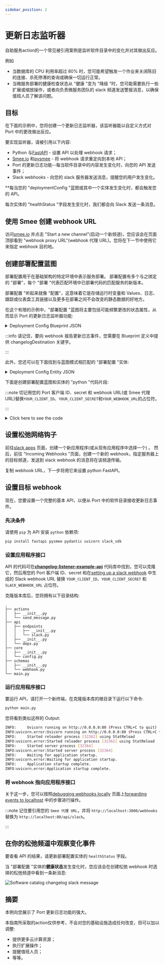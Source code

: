 ```yaml
---
sidebar_position: 2
---
```


# 更新日志监听器

自助服务action的一个常见被引用案例是监听软件目录中的变化并对其做出反应。

例如

* 当数据库的 CPU 利用率超过 80% 时，您可能希望触发一个作业来关闭陈旧的连接、杀死停滞的查询或确保一切运行正常。
* 当微服务部署的健康检查状态从 "健康 "变为 "降级 "时，您可能需要执行一些扩展或缩放操作，或者向负责微服务团队的 slack 频道发送警报消息，以确保值班人员了解该问题。

## 目标

在下面的示例中，您将创建一个更新日志监听器，该监听器能以自定义方式对 Port 中的更改做出反应。

要实现监听器，请被引用以下内容: 

* Python 与[FastAPI](https://fastapi.tiangolo.com/) - 设置 API 以处理 webhook 请求；
* [Smee.io](https://smee.io) 和[pysmee](https://pypi.org/project/pysmee/) - 将 webhook 请求重定向到本地 API；
* Port 的更新日志功能--每当软件目录中的内容发生变化时，向您的 API 发送事件；
* Slack webhooks - 向您的 slack 服务器发送消息，提醒您的用户发生变化。

**每当您的 "deploymentConfig "蓝图或其中一个实体发生变化时，都会触发您的 API。

每次实体的 "healthStatus "字段发生变化时，我们都会向 Slack 发送一条消息。

## 使用 Smee 创建 webhook URL

访问[smee.io](https://smee.io) 并点击 "Start a new channel"(启动一个新频道)，您应该会在页面顶部看到 "webhook proxy URL"(webhook 代理 URL)。您将在下一节中使用它来指定 webhook 目的地。

## 创建部署配置蓝图

部署配置用于在基础架构的特定环境中表示服务部署。 部署配置有多个与之绑定的 "部署"，每个 "部署 "代表匹配环境中已部署代码的匹配服务的新版本。

部署配置 "听起来就像 "配置"，这意味着它是存储运行时变量和 Values、日志、跟踪或仪表盘工具链接以及更多在部署之间不会改变的静态数据的好地方。

在这个有限的示例中，"部署配置 "蓝图将主要包括可能频繁更改的状态属性，从而显示 Port 的更新日志监听器功能: 

<details>
<summary>Deployment Config Blueprint JSON</summary>

```json showLineNumbers
{
  "identifier": "deploymentConfig",
  "title": "Deployment Config",
  "icon": "Microservice",
  "schema": {
    "properties": {
      "healthStatus": {
        "type": "string",
        "title": "Health Status",
        "enum": ["Healthy", "Degraded", "Crashed", "Restarting"],
        "enumColors": {
          "Healthy": "green",
          "Degraded": "orange",
          "Crashed": "red",
          "Restarting": "yellow"
        }
      },
      "cpuUtil": {
        "type": "number",
        "title": "CPU Utilization"
      },
      "memoryUtil": {
        "type": "number",
        "title": "Memory Utilization"
      },
      "newRelicUrl": {
        "type": "string",
        "format": "url",
        "title": "New Relic",
        "description": "Link to the new relic dashboard of the service"
      },
      "sentryUrl": {
        "type": "string",
        "format": "url",
        "title": "Sentry URL",
        "description": "Link to the new sentry dashboard of the service"
      },
      "prometheusUrl": {
        "type": "string",
        "format": "url",
        "title": "Prometheus URL"
      },
      "locked": {
        "type": "boolean",
        "title": "Locked",
        "default": false,
        "description": "Are deployments currently allowed for this configuration",
        "icon": "Lock"
      }
    },
    "required": []
  },
  "mirrorProperties": {},
  "calculationProperties": {},
  "relations": {},
  "changelogDestination": {
    "type": "WEBHOOK",
    "url": "YOUR_WEBHOOK_URL"
  }
}
```

</details>

:::info 请记住，要向 webhook 报告更新日志事件，您需要在 Blueprint 定义中提供 changelogDestination 关键字。

:::

此外，您还可以在下面找到与蓝图模式相匹配的 "部署配置 "实体: 

<details>
<summary>Deployment Config Entity JSON</summary>

```json showLineNumbers
{
  "identifier": "notification-service-prod",
  "title": "Notification Service Production",
  "properties": {
    "healthStatus": "Healthy",
    "cpuUtil": 25,
    "memoryUtil": 30,
    "newRelicUrl": "https://newrelic.com",
    "sentryUrl": "https://sentry.io/",
    "prometheusUrl": "https://prometheus.io",
    "locked": false
  },
  "relations": {}
}
```

</details>

下面是创建部署配置蓝图和实体的 "python "代码片段: 

:::note 切记用您的 Port 客户端 ID、secret 和 webhook URL(或 Smee 代理 URL)替换`YOUR_CLIENT_ID`、`YOUR_CLIENT_SECRET`和`YOUR_WEBHOOK_URL`的占位符。

:::

<details>
<summary>Click here to see the code</summary>

```python showLineNumbers
import requests

CLIENT_ID = 'YOUR_CLIENT_ID'
CLIENT_SECRET = 'YOUR_CLIENT_SECRET'
WEBHOOK_URL = 'YOUR_WEBHOOK_URL'

API_URL = 'https://api.getport.io/v1'

target_blueprint = 'deploymentConfig'

credentials = {'clientId': CLIENT_ID, 'clientSecret': CLIENT_SECRET}

token_response = requests.post(f'{API_URL}/auth/access_token', json=credentials)

access_token = token_response.json()['accessToken']

headers = {
    'Authorization': f'Bearer {access_token}'
}

blueprint = {
    "identifier": target_blueprint,
    "title": "Deployment Config",
    "icon": "Microservice",
    "schema": {
        "properties": {
            "healthStatus": {
                "type": "string",
                "title": "Health Status",
                "enum": ["Healthy", "Degraded", "Crashed", "Restarting"],
                "enumColors": {
                    "Healthy": "green",
                    "Degraded": "orange",
                    "Crashed": "red",
                    "Restarting": "yellow"
                }
            },
            "cpuUtil": {
                "type": "number",
                "title": "CPU Utilization"
            },
            "memoryUtil": {
                "type": "number",
                "title": "Memory Utilization"
            },
            "newRelicUrl": {
                "type": "string",
                "format": "url",
                "title": "New Relic",
                "description": "Link to the new relic dashboard of the service"
            },
            "sentryUrl": {
                "type": "string",
                "format": "url",
                "title": "Sentry URL",
                "description": "Link to the new sentry dashboard of the service"
            },
            "prometheusUrl": {
                "type": "string",
                "format": "url",
                "title": "Prometheus URL"
            },
            "locked": {
                "type": "boolean",
                "title": "Locked",
                "default": False,
                "description": "Are deployments currently allowed for this configuration",
                "icon": "Lock"
            }
        },
        "required": []
    },
    "mirrorProperties": {},
    "calculationProperties": {},
    "relations": {},
    "changelogDestination": {
        "type": "WEBHOOK",
        "url": WEBHOOK_URL
    }
}

entity = {
    "identifier": "notification-service-prod",
    "title": "Notification Service Production",
    "properties": {
        "healthStatus": "Healthy",
        "cpuUtil": 25,
        "memoryUtil": 30,
        "newRelicUrl": "https://newrelic.com",
        "sentryUrl": "https://sentry.io/",
        "prometheusUrl": "https://prometheus.io",
        "locked": False
    },
    "relations": {}
}

blueprint_response = requests.post(f'{API_URL}/blueprints', headers=headers, json=blueprint)
print(blueprint_response.json())

entity_response = requests.post(f'{API_URL}/blueprints/{target_blueprint}/entities', json=entity, headers=headers)

print(entity_response.json())
```

</details>

## 设置松弛网络钩子

前往[slack apps](https://api.slack.com/apps) 页面，创建一个新应用程序(或从现有应用程序中选择一个) 。 然后，前往 "Incoming Webhooks "页面，创建一个新的 webhook，指定服务器上的目标频道，发送到 slack webhook 的消息将在该频道传输。

复制 webhook URL，下一步将用它来设置 python FastAPI。

## 设置目标 webhook

现在，您要设置一个完整的基本 API，以便从 Port 中的软件目录接收更新日志事件。

### 先决条件

请使用 `pip` 为 API 安装 `python` 依赖项: 

```bash showLineNumbers
pip install fastapi pysmee pydantic uvicorn slack_sdk
```

### 设置应用程序接口

API 的代码可在[**changelog-listener-example-api**](https://github.com/port-labs/port-changelog-listener-example-api) 代码库中找到，您可以克隆它，然后用您的 Port 客户端 ID、secret 和在[setting up a slack webhook](#setting-up-a-slack-webhook) 中生成的 Slack webhook URL 替换 `YOUR_CLIENT_ID`、`YOUR_CLIENT_SECRET` 和 `SLACK_WEBHOOK_URL` 占位符。

克隆版本库后，您将拥有以下目录结构: 

```
.
├── actions
│   ├── __init__.py
│   └── send_message.py
├── api
│   ├── endpoints
│   │   ├── __init__.py
│   │   └── slack.py
│   ├── __init__.py
│   └── deps.py
├── core
│   ├── __init__.py
│   └── config.py
├── schemas
│   ├── __init__.py
│   └── webhook.py
└── main.py
```

### 运行应用程序接口

要运行 API，请打开一个新终端，在克隆版本库的根目录下运行以下命令: 

```bash showLineNumbers
python main.py
```

您将看到类似这样的 Output: 

```bash showLineNumbers
INFO:     Uvicorn running on http://0.0.0.0:80 (Press CTRL+C to quit)
INFO:uvicorn.error:Uvicorn running on http://0.0.0.0:80 (Press CTRL+C to quit)
INFO:     Started reloader process [32362] using StatReload
INFO:uvicorn.error:Started reloader process [32362] using StatReload
INFO:     Started server process [32364]
INFO:uvicorn.error:Started server process [32364]
INFO:     Waiting for application startup.
INFO:uvicorn.error:Waiting for application startup.
INFO:     Application startup complete.
INFO:uvicorn.error:Application startup complete.
```

### 将 webhook 指向应用程序接口

关于这一步，您可以按照[debugging webhooks locally](../local-debugging-webhook.md) 页面上[forwarding events to localhost](../local-debugging-webhook.md#forwarding-events-to-localhost) 中的步骤进行操作。

:::note 记住要引用您的 `Smee 代理 URL`，并将 `http://localhost:3000/webhooks` 替换为 `http://localhost:80/api/slack`。

:::

## 在你的松弛频道中观察变化事件

要查看 API 的结果，请更新部署配置实体的 `healthStatus` 字段。

当 "部署配置 "实体的**健康状态**发生变化时，您应该会在创建松弛 webhook 时选择的松弛频道中看到一条新消息: 

![Software catalog changelog slack message](../../../../../static/img/self-service-actions/changelog-slack-message.png)

## 摘要

本例向您展示了 Port 更新日志功能的强大。

本指南所采取的action仅供参考，不会对您的基础设施造成任何改变，但可以加以调整: 

* 提供更多云计算资源；
* 执行扩展操作；
* 提醒值班人员；
* 等等。
